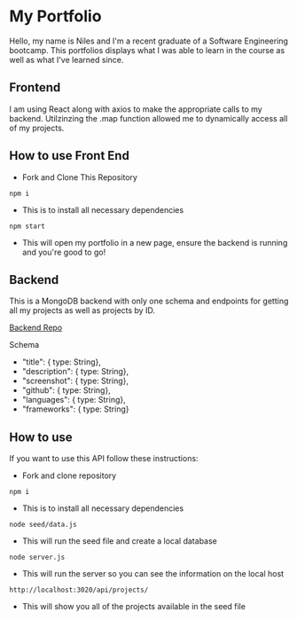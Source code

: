 # My Portfolio
Hello, my name is Niles and I'm a recent graduate of a Software Engineering bootcamp. This portfolios displays what I was able to learn in the course as well as what I've learned since.

## Frontend
I am using React along with axios to make the appropriate calls to my backend. Utilzinzing the .map function allowed me to dynamically access all of my projects.

## How to use Front End
- Fork and Clone This Repository
```
npm i
```
- This is to install all necessary dependencies
```
npm start
```
- This will open my portfolio in a new page, ensure the backend is running and you're good to go!

## Backend
This is a MongoDB backend with only one schema and endpoints for getting all my projects as well as projects by ID.

[Backend Repo](https://github.com/nilestoomer/portfolio-backend)

Schema
- "title": { type: String},
- "description": { type: String},
- "screenshot": { type: String},
- "github": { type: String},
- "languages": { type: String},
- "frameworks": { type: String}

## How to use

If you want to use this API follow these instructions:

- Fork and clone repository
```
npm i
```
- This is to install all necessary dependencies

```
node seed/data.js
```
- This will run the seed file and create a local database

```
node server.js
```
- This will run the server so you can see the information on the local host

```
http://localhost:3020/api/projects/
```
- This will show you all of the projects available in the seed file

